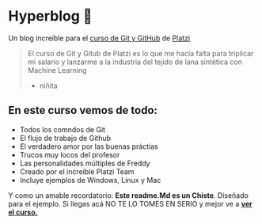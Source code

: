 # Hyperblog 💚
Un blog increíble para el [curso de Git y GitHub](http:/https://platzi.com/cursos/git-github// "curso de Git y GitHub") de [Platzi](http://https://platzi.com "Platzi")
> El curso de Git y Gitub de Platzi es lo que me hacía falta para triplicar mi salario y lanzarme a la industria del tejido de lana sintética con Machine Learning
> - niñita

## En este curso vemos de todo:
* Todos los comndos de Git 
* El flujo de trabajo de Github
* El verdadero amor por las buenas práctias
* Trucos muy locos del profesor
* Las personalidades múltiples de Freddy
* Creado por el   increible Platzi Team
* Incluye ejemplos de Windows, Linux y Mac

Y como un amable recordatorio: **Este readme.Md es un Chiste**. Diseñado para el ejemplo. Si llegas acá   NO TE LO TOMES EN SERIO y mejor ve a **[ver el curso.](https://platzi.com/cursos/git-github/http:// "ver el curso.")**
